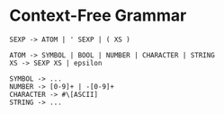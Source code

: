# Context-Free Grammar

    SEXP -> ATOM | ' SEXP | ( XS )

    ATOM -> SYMBOL | BOOL | NUMBER | CHARACTER | STRING
    XS -> SEXP XS | epsilon

    SYMBOL -> ...
    NUMBER -> [0-9]+ | -[0-9]+
    CHARACTER -> #\[ASCII]
    STRING -> ...
